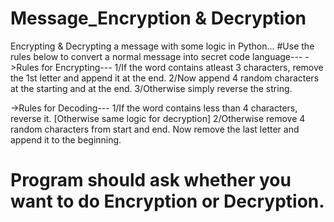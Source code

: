 # Message_Encryption & Decryption
Encrypting &amp; Decrypting a message with some logic in Python...
#Use the rules below to convert a normal message into secret code language---
->Rules for Encrypting---
1/If the word contains atleast 3 characters, remove the 1st letter and append it at the end.
2/Now append 4 random characters at the starting and at the end.
3/Otherwise simply reverse the string.

->Rules for Decoding---
1/If the word contains less than 4 characters, reverse it.
[Otherwise same logic for decryption]
2/Otherwise remove 4 random characters from start and end. Now remove the last letter and append it to the beginning.


# Program should ask whether you want to do Encryption or Decryption.

